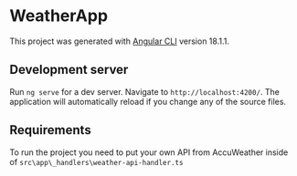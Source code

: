 # WeatherApp

This project was generated with [Angular CLI](https://github.com/angular/angular-cli) version 18.1.1.

## Development server

Run `ng serve` for a dev server. Navigate to `http://localhost:4200/`. The application will automatically reload if you change any of the source files.

## Requirements

To run the project you need to put your own API from AccuWeather inside of `src\app\_handlers\weather-api-handler.ts`
